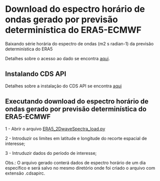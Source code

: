 # Download do espectro horário de ondas gerado por previsão determinística do ERA5-ECMWF
Baixando série horária do espectro de ondas (m2 s radian-1) da previsão determinística do ERA5

Detalhes sobre o acesso ao dado se encontra [aqui](https://confluence.ecmwf.int/display/CKB/ERA5%3A+data+documentation#ERA5:datadocumentation-Parameterlistings).

## Instalando CDS API
Detalhes sobre a instalação do CDS API se encontra [aqui](https://github.com/Dilello/BaixarDadosERA5no-Win10)

## Executando download do espectro horário de ondas gerado por previsão determinística do ERA5-ECMWF
1 - Abrir o arquivo [ERA5_2DwaveSpectra_load.py](https://github.com/Dilello/DownloadERA5_2DWaveSpectra/blob/main/ERA5_2DwaveSpectra_load.py)

2 - Introduzir os limites em latitude e longitude do recorte espacial de interesse;

3 - Intruduzir dados do período de interesse;

Obs.: O arquivo gerado conterá dados de espectro horário de um dia específico e será salvo no mesmo diretório onde foi criado o arquivo com extensão .cdsapirc.
